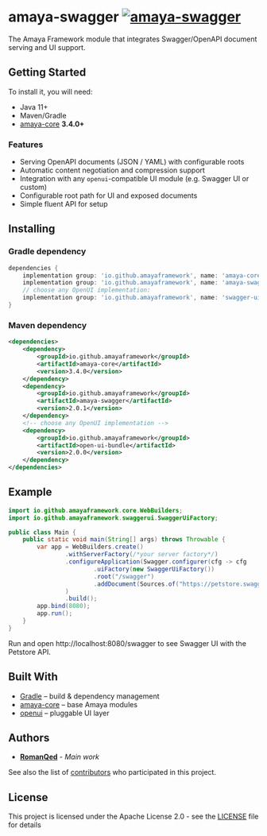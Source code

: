 # amaya-swagger [![amaya-swagger](https://img.shields.io/maven-central/v/io.github.amayaframework/amaya-swagger?color=blue)](https://repo1.maven.org/maven2/io/github/amayaframework/amaya-swagger)

The Amaya Framework module that integrates Swagger/OpenAPI document serving and UI support.

## Getting Started

To install it, you will need:

* Java 11+
* Maven/Gradle
* [amaya-core](https://github.com/AmayaFramework/amaya-core) **3.4.0+**

### Features

* Serving OpenAPI documents (JSON / YAML) with configurable roots
* Automatic content negotiation and compression support
* Integration with any `openui`-compatible UI module (e.g. Swagger UI or custom)
* Configurable root path for UI and exposed documents
* Simple fluent API for setup

## Installing

### Gradle dependency

```groovy
dependencies {
    implementation group: 'io.github.amayaframework', name: 'amaya-core', version: '3.4.0'
    implementation group: 'io.github.amayaframework', name: 'amaya-swagger', version: '2.0.1'
    // choose any OpenUI implementation:
    implementation group: 'io.github.amayaframework', name: 'swagger-ui-bundle', version: '2.0.0'
}
```

### Maven dependency

```xml
<dependencies>
    <dependency>
        <groupId>io.github.amayaframework</groupId>
        <artifactId>amaya-core</artifactId>
        <version>3.4.0</version>
    </dependency>
    <dependency>
        <groupId>io.github.amayaframework</groupId>
        <artifactId>amaya-swagger</artifactId>
        <version>2.0.1</version>
    </dependency>
    <!-- choose any OpenUI implementation -->
    <dependency>
        <groupId>io.github.amayaframework</groupId>
        <artifactId>open-ui-bundle</artifactId>
        <version>2.0.0</version>
    </dependency>
</dependencies>
```

## Example

```java
import io.github.amayaframework.core.WebBuilders;
import io.github.amayaframework.swaggerui.SwaggerUiFactory;

public class Main {
    public static void main(String[] args) throws Throwable {
        var app = WebBuilders.create()
                .withServerFactory(/*your server factory*/)
                .configureApplication(Swagger.configurer(cfg -> cfg
                        .uiFactory(new SwaggerUiFactory())
                        .root("/swagger")
                        .addDocument(Sources.of("https://petstore.swagger.io/v2/swagger.json", "Petstore")))
                )
                .build();
        app.bind(8080);
        app.run();
    }
}
```

Run and open http://localhost:8080/swagger to see Swagger UI with the Petstore API.

## Built With

* [Gradle](https://gradle.org) – build & dependency management
* [amaya-core](https://github.com/AmayaFramework/amaya-core) – base Amaya modules
* [openui](openapi-ui-bundle) – pluggable UI layer

## Authors

* **[RomanQed](https://github.com/RomanQed)** - *Main work*

See also the list of [contributors](https://github.com/AmayaFramework/amaya-swagger/contributors)
who participated in this project.

## License

This project is licensed under the Apache License 2.0 - see the [LICENSE](LICENSE) file for details
